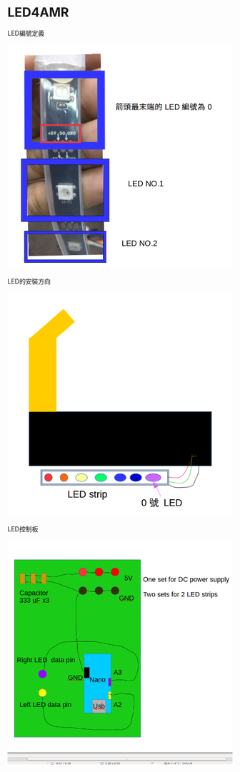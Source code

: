 # LED4AMR

LED編號定義

![image](https://github.com/Jeremy4advrobot/LED4AMR/blob/master/DefineNumber4LED.png)





LED的安裝方向

![image](https://github.com/Jeremy4advrobot/LED4AMR/blob/master/How2AttachLED.png)




LED控制板

![image](https://github.com/Jeremy4advrobot/LED4AMR/blob/master/Layout4LEDControlBoard.png)






